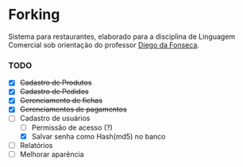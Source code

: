 # Forking

Sistema para restaurantes, elaborado para a disciplina de Linguagem Comercial sob orientação do professor [Diego da Fonseca](https://github.com/diegofonseca).

### TODO

- [x] ~~Cadastro de Produtos~~
- [x] ~~Cadastro de Pedidos~~
- [x] ~~Gerenciamento de fichas~~
- [x] ~~Gerenciamentos de pagamentos~~
- [ ] Cadastro de usuários
	- [ ] Permissão de acesso (?)
	- [X] Salvar senha como Hash(md5) no banco
- [ ] Relatórios
- [ ] Melhorar aparência
